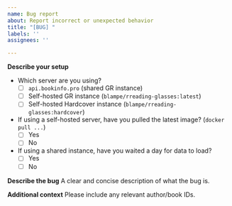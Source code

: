 ```yaml
---
name: Bug report
about: Report incorrect or unexpected behavior
title: "[BUG] "
labels: ''
assignees: ''

---
```


**Describe your setup**
  * Which server are you using?
    - [ ] `api.bookinfo.pro` (shared GR instance)
    - [ ] Self-hosted GR instance (`blampe/rreading-glasses:latest`)
    - [ ] Self-hosted Hardcover instance (`blampe/rreading-glasses:hardcover`)

  * If using a self-hosted server, have you pulled the latest image? (`docker pull ...`)
    - [ ] Yes
    - [ ] No

  * If using a shared instance, have you waited a day for data to load?
    - [ ] Yes
    - [ ] No

**Describe the bug**
A clear and concise description of what the bug is.

**Additional context**
Please include any relevant author/book IDs.
